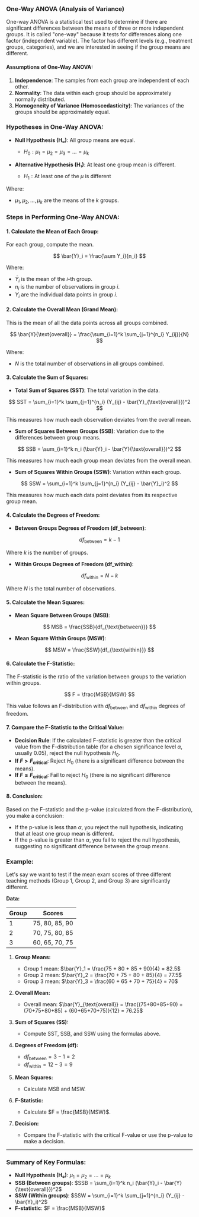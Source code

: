 ### One-Way ANOVA (Analysis of Variance)

One-way ANOVA is a statistical test used to determine if there are significant differences between the means of three or more independent groups. It is called "one-way" because it tests for differences along one factor (independent variable). The factor has different levels (e.g., treatment groups, categories), and we are interested in seeing if the group means are different.

#### **Assumptions of One-Way ANOVA:**
1. **Independence**: The samples from each group are independent of each other.
2. **Normality**: The data within each group should be approximately normally distributed.
3. **Homogeneity of Variance (Homoscedasticity)**: The variances of the groups should be approximately equal.

### **Hypotheses in One-Way ANOVA:**
- **Null Hypothesis (H₀)**: All group means are equal.
  - $H_0: \mu_1 = \mu_2 = \mu_3 = \dots = \mu_k$
  
- **Alternative Hypothesis (H₁)**: At least one group mean is different.
  - $H_1: \text{At least one of the } \mu \text{ is different}$

Where:
- $\mu_1, \mu_2, \dots, \mu_k$ are the means of the $k$ groups.

### **Steps in Performing One-Way ANOVA:**

#### **1. Calculate the Mean of Each Group:**
For each group, compute the mean.

$$
\bar{Y}_i = \frac{\sum Y_i}{n_i}
$$

Where:
- $\bar{Y}_i$ is the mean of the $i$-th group.
- $n_i$ is the number of observations in group $i$.
- $Y_i$ are the individual data points in group $i$.

#### **2. Calculate the Overall Mean (Grand Mean):**
This is the mean of all the data points across all groups combined. 

$$
\bar{Y}{\text{overall}} = \frac{\sum_{i=1}^k \sum_{j=1}^{n_i} Y_{ij}}{N}
$$


Where:
- $N$ is the total number of observations in all groups combined.

#### **3. Calculate the Sum of Squares:**
- **Total Sum of Squares (SST)**: The total variation in the data.

$$
SST = \sum_{i=1}^k \sum_{j=1}^{n_i} (Y_{ij} - \bar{Y}_{\text{overall}})^2
$$

  This measures how much each observation deviates from the overall mean.

- **Sum of Squares Between Groups (SSB)**: Variation due to the differences between group means.

$$
SSB = \sum_{i=1}^k n_i (\bar{Y}_i - \bar{Y}{\text{overall}})^2
$$

  This measures how much each group mean deviates from the overall mean.

- **Sum of Squares Within Groups (SSW)**: Variation within each group.

$$
SSW = \sum_{i=1}^k \sum_{j=1}^{n_i} (Y_{ij} - \bar{Y}_i)^2
$$

  This measures how much each data point deviates from its respective group mean.

#### **4. Calculate the Degrees of Freedom:**
- **Between Groups Degrees of Freedom (df_between)**:

$$
df_{\text{between}} = k - 1
$$

  Where $k$ is the number of groups.
  
- **Within Groups Degrees of Freedom (df_within)**:

$$
df_{\text{within}} = N - k
$$

  Where $N$ is the total number of observations.

#### **5. Calculate the Mean Squares:**
- **Mean Square Between Groups (MSB)**:

$$
MSB = \frac{SSB}{df_{\text{between}}}
$$
  
- **Mean Square Within Groups (MSW)**:

$$
MSW = \frac{SSW}{df_{\text{within}}}
$$

#### **6. Calculate the F-Statistic:**
The F-statistic is the ratio of the variation between groups to the variation within groups.

$$
F = \frac{MSB}{MSW}
$$

This value follows an F-distribution with $df_{\text{between}}$ and $df_{\text{within}}$ degrees of freedom.

#### **7. Compare the F-Statistic to the Critical Value:**
- **Decision Rule**: If the calculated F-statistic is greater than the critical value from the F-distribution table (for a chosen significance level $\alpha$, usually 0.05), reject the null hypothesis $H_0$.
- **If $F > F_{\text{critical}}$**: Reject $H_0$ (there is a significant difference between the means).
- **If $F \leq F_{\text{critical}}$**: Fail to reject $H_0$ (there is no significant difference between the means).

#### **8. Conclusion:**
Based on the F-statistic and the p-value (calculated from the F-distribution), you make a conclusion:
- If the p-value is less than $\alpha$, you reject the null hypothesis, indicating that at least one group mean is different.
- If the p-value is greater than $\alpha$, you fail to reject the null hypothesis, suggesting no significant difference between the group means.

### **Example:**
Let's say we want to test if the mean exam scores of three different teaching methods (Group 1, Group 2, and Group 3) are significantly different.

**Data:**

| Group | Scores  |
|-------|---------|
| 1     | 75, 80, 85, 90 |
| 2     | 70, 75, 80, 85 |
| 3     | 60, 65, 70, 75 |

1. **Group Means:**
   - Group 1 mean: $\bar{Y}_1 = \frac{75 + 80 + 85 + 90}{4} = 82.5$
   - Group 2 mean: $\bar{Y}_2 = \frac{70 + 75 + 80 + 85}{4} = 77.5$
   - Group 3 mean: $\bar{Y}_3 = \frac{60 + 65 + 70 + 75}{4} = 70$

2. **Overall Mean:**
   - Overall mean: $\bar{Y}_{\text{overall}} = \frac{(75+80+85+90) + (70+75+80+85) + (60+65+70+75)}{12} = 76.25$

3. **Sum of Squares (SS):**
   - Compute SST, SSB, and SSW using the formulas above.

4. **Degrees of Freedom (df):**
   - $df_{\text{between}} = 3 - 1 = 2$
   - $df_{\text{within}} = 12 - 3 = 9$

5. **Mean Squares:**
   - Calculate MSB and MSW.

6. **F-Statistic:**
   - Calculate $F = \frac{MSB}{MSW}$.

7. **Decision:**
   - Compare the F-statistic with the critical F-value or use the p-value to make a decision.

---

### **Summary of Key Formulas:**
- **Null Hypothesis (H₀)**: $\mu_1 = \mu_2 = \dots = \mu_k$
- **SSB (Between groups)**: $SSB = \sum_{i=1}^k n_i (\bar{Y}_i - \bar{Y}{\text{overall}})^2$
- **SSW (Within groups)**: $SSW = \sum_{i=1}^k \sum_{j=1}^{n_i} (Y_{ij} - \bar{Y}_i)^2$
- **F-statistic**: $F = \frac{MSB}{MSW}$

